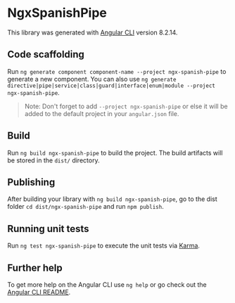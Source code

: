 # NgxSpanishPipe

This library was generated with [Angular CLI](https://github.com/angular/angular-cli) version 8.2.14.

## Code scaffolding

Run `ng generate component component-name --project ngx-spanish-pipe` to generate a new component. You can also use `ng generate directive|pipe|service|class|guard|interface|enum|module --project ngx-spanish-pipe`.
> Note: Don't forget to add `--project ngx-spanish-pipe` or else it will be added to the default project in your `angular.json` file. 

## Build

Run `ng build ngx-spanish-pipe` to build the project. The build artifacts will be stored in the `dist/` directory.

## Publishing

After building your library with `ng build ngx-spanish-pipe`, go to the dist folder `cd dist/ngx-spanish-pipe` and run `npm publish`.

## Running unit tests

Run `ng test ngx-spanish-pipe` to execute the unit tests via [Karma](https://karma-runner.github.io).

## Further help

To get more help on the Angular CLI use `ng help` or go check out the [Angular CLI README](https://github.com/angular/angular-cli/blob/master/README.md).
